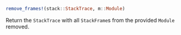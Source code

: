 ```julia
remove_frames!(stack::StackTrace, m::Module)
```

Return the `StackTrace` with all `StackFrame`s from the provided `Module` removed.
